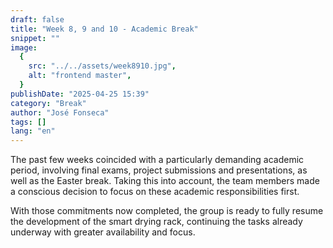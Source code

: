 ```yaml
---
draft: false
title: "Week 8, 9 and 10 - Academic Break"
snippet: ""
image:
  {
    src: "../../assets/week8910.jpg",
    alt: "frontend master",
  }
publishDate: "2025-04-25 15:39"
category: "Break"
author: "José Fonseca"
tags: []
lang: "en"
---
```


The past few weeks coincided with a particularly demanding academic period, involving final exams, project submissions and presentations, as well as the Easter break. Taking this into account, the team members made a conscious decision to focus on these academic responsibilities first.

With those commitments now completed, the group is ready to fully resume the development of the smart drying rack, continuing the tasks already underway with greater availability and focus.